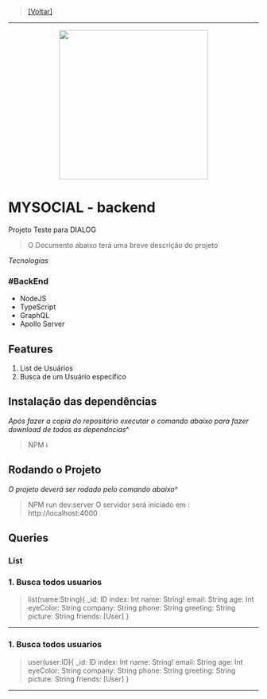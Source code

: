> [[Voltar]](../README.md)

***
<p align="center">
  <img src="../___Layout/Marca/marca_mysocial-02.svg" width="300" />
</p>

# MYSOCIAL - backend

Projeto Teste para DIALOG

> O Documento abaixo terá uma breve descrição do projeto

_Tecnologias_

### #BackEnd

-   NodeJS
-   TypeScript
-   GraphQL
-   Apollo Server


## Features

1. List de Usuários
2. Busca de um Usuário específico



## Instalação das dependências

_Após fazer a copia do repositório executar o comando abaixo para fazer download de todos as dependncias_^

> NPM i

## Rodando o Projeto

_O projeto deverá ser rodado pelo comando abaixo_^

> NPM run dev:server
> O servidor será iniciado em : http://localhost:4000

## Queries

### List

### 1. Busca todos usuarios

> list(name:String){
    _id: ID
    index: Int
    name: String!
    email: String
    age: Int
    eyeColor: String
    company: String
    phone: String
    greeting: String
    picture: String
    friends: [User]
  }

---
### 1. Busca todos usuarios

> user(user:ID){
    _id: ID
    index: Int
    name: String!
    email: String
    age: Int
    eyeColor: String
    company: String
    phone: String
    greeting: String
    picture: String
    friends: [User]
  }

---

